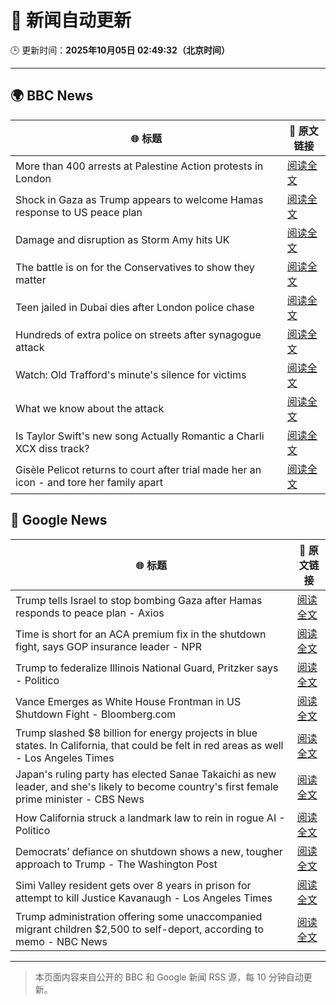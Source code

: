 # 🧠 新闻自动更新

🕒 更新时间：**2025年10月05日 02:49:32（北京时间）**

---

## 🌍 BBC News

| 🌐 标题 | 🔗 原文链接 |
|--------|-------------|
| More than 400 arrests at Palestine Action protests in London | [阅读全文](https://www.bbc.com/news/articles/ceq2e9x19g8o?at_medium=RSS&at_campaign=rss) |
| Shock in Gaza as Trump appears to welcome Hamas response to US peace plan | [阅读全文](https://www.bbc.com/news/articles/c15k199j1x3o?at_medium=RSS&at_campaign=rss) |
| Damage and disruption as Storm Amy hits UK | [阅读全文](https://www.bbc.com/news/articles/c0lky9nn948o?at_medium=RSS&at_campaign=rss) |
| The battle is on for the Conservatives to show they matter | [阅读全文](https://www.bbc.com/news/articles/c864dzn827xo?at_medium=RSS&at_campaign=rss) |
| Teen jailed in Dubai dies after London police chase | [阅读全文](https://www.bbc.com/news/articles/c3e7yyjw77qo?at_medium=RSS&at_campaign=rss) |
| Hundreds of extra police on streets after synagogue attack | [阅读全文](https://www.bbc.com/news/articles/crkj50gd217o?at_medium=RSS&at_campaign=rss) |
| Watch: Old Trafford's minute's silence for victims | [阅读全文](https://www.bbc.com/news/videos/c89dnyz95k0o?at_medium=RSS&at_campaign=rss) |
| What we know about the attack | [阅读全文](https://www.bbc.com/news/articles/cd63p1djgd7o?at_medium=RSS&at_campaign=rss) |
| Is Taylor Swift's new song Actually Romantic a Charli XCX diss track? | [阅读全文](https://www.bbc.com/news/articles/ckg24xvyzxwo?at_medium=RSS&at_campaign=rss) |
| Gisèle Pelicot returns to court after trial made her an icon - and tore her family apart | [阅读全文](https://www.bbc.com/news/articles/cvg4l80gz7eo?at_medium=RSS&at_campaign=rss) |

## 📰 Google News

| 🌐 标题 | 🔗 原文链接 |
|--------|-------------|
| Trump tells Israel to stop bombing Gaza after Hamas responds to peace plan - Axios | [阅读全文](https://news.google.com/rss/articles/CBMif0FVX3lxTE1vUzN3NUNhdW5KdGZNLW0tdndmRk0tU3p3aDhxMkdHLW84YVJCTGR0RnFvTl8zVHNLU090NTBfMEpzN3JFbUQ1VERoV1phR1RRX1g0QXhnWmk3ektQTFdNZFBDcm8ydERPWVI3U01vaGZfMHR5cy1jTm5qV1NYLVE?oc=5) |
| Time is short for an ACA premium fix in the shutdown fight, says GOP insurance leader - NPR | [阅读全文](https://news.google.com/rss/articles/CBMivwFBVV95cUxPVnNvczBfUDkxSFRaYU9LVk5ab0lkei1nWC1CZExZUFdNTW9xR2xZdThEOWNHb1ozUUJRYVl6aEU1bVVuX3c0eW0tbi1tVC1kSWxvOWdLVUhwY3hoTjlwZWJsSDJNUHdYaWtSMmpIM2J5bGNJeTlBVzdXVE85cXdQUEZOVGhUYlhYcFU3OFBYS1BMbHVqaG9adzJHNWZaVGh5TWNoN0wwM3M1ZzJPMy1xVXVjZHQ4cTdJaU1mcWNuUQ?oc=5) |
| Trump to federalize Illinois National Guard, Pritzker says - Politico | [阅读全文](https://news.google.com/rss/articles/CBMihgFBVV95cUxQNWxPQTBCWjRMSEhTNUtHd3hCV2s0YTBtRXlIVV9Ybzd2bnVmZFVxQzF6VHB5eTBzOE1JaVNVYWxfenlaOU41eldkMzJTUHNyYkpPQ3BpTnRrNDRtMXpPNldOMFlVWjMzYWFqNnlfclJkT2RJMWRRM1c3LVBjRG5QYVFSQ0Z0QQ?oc=5) |
| Vance Emerges as White House Frontman in US Shutdown Fight - Bloomberg.com | [阅读全文](https://news.google.com/rss/articles/CBMirgFBVV95cUxQVU1Ec2hBbTlkY3lmWWlNd2ZtVkczRGwxRUNtbFlUek9MM05xVHFJLXZGdjY0Wi1sSjgwblV5MFA3cHA5ekpGeVU4UThrRVZNS3pia3p5aTFPNlo2MWVjX3RlT0VpSUFob3FRcnhPOWZqNzh4bDFvYzk4alhPQ3I2MFVnZ3NqWGR0RlJJaG5PZFlFSDNDZzVsNDRfU0NxbllWa1dXcXJ6cnA5ZDB1bWc?oc=5) |
| Trump slashed $8 billion for energy projects in blue states. In California, that could be felt in red areas as well - Los Angeles Times | [阅读全文](https://news.google.com/rss/articles/CBMi6gFBVV95cUxNWDNyOHNpTVBNUHRtSVY3OVZ6TURqb1JhdDB5dW9DZlJla1BaR1gyREpxUnpUTGRmMlJMaC1ZOGpMTWxXbjJIbTRvS2dCU2t2ZnRSb012Y08xQXk1V2FDdlpOeVFGQ1FIMTVNRHQyYkw4RU1pbGNNdXFkUUNqZTcwcEFVR2ZLbU5qQ0x4ZS1tbFR1M1c3MEVGRExVbG1iMVN0VVh6cGNuVDBSdENha0ZLeEVKN09ySmFLWXZ0RFJ4S1JOM2s0clRJZEtpcHlCc3FINTM4cUpXdUE4NnNvVUI4Zy1PRlhublowb1E?oc=5) |
| Japan's ruling party has elected Sanae Takaichi as new leader, and she's likely to become country's first female prime minister - CBS News | [阅读全文](https://news.google.com/rss/articles/CBMijgFBVV95cUxOQ1g2VEVVOUJ1SzRKZW1MWW16MzlWQTNNREU2d3RxX0lITnFNd1dLZThWdF96OWdPa2ZpbEhHdl9WR2hYR1V6YnNwaklSWDR0N0RmeFFfeG9ocE5YYzVTSVJVYkZlWlpGZ3FfdExMa1VHZVRPcHN5TDRHdFV6ZkpXNHA4QVZvQ25BdFNNclJn0gGTAUFVX3lxTE4xQ1AyRVQ5a3l0RG1NdTNSU3cwMWgwVzZ6MXVrOVhaUDNEekgyZjlNN1RVSW5NSXdtalUxa0w0RFpFQWZUVk5IZzBudlFSbE00NVdWTWRKSk5IQl9sQmZaaWw2cHhrTUxyOXZ5UEc5VG02a3NjdWNjbjYyN1FDSTNQVzduUjRnNEVFWFF3dElqM01ocw?oc=5) |
| How California struck a landmark law to rein in rogue AI - Politico | [阅读全文](https://news.google.com/rss/articles/CBMihwFBVV95cUxNZU52dk9vTDExMGxBeG9fTDdwQmhlbU9RQlZtRDI0Xy0xRlIyQldfYldYYndEUHJwam84RHhqQ2NoZE5zclA4UFJTeERVSFJ2VHhYdWl4U3g4VlV4STFnNVNyVWFTQW8xS0U2RGlZVXJscGZSeFlkZWliNjhHTmJYMjUtRUktTlk?oc=5) |
| Democrats’ defiance on shutdown shows a new, tougher approach to Trump - The Washington Post | [阅读全文](https://news.google.com/rss/articles/CBMijwFBVV95cUxOeFlIal9SVEw0RzNQY0xUNWRGMW52VUQzNXZsQy1iZFZvclJ0UmxMYy1neVNfX3VTVVdObTNXNTJYX1VuWlRJTEcxaTFBT0ZYcjBYUmJNVWxkSkVmSExfQloxR0lxc0lLcjJuVld4T2Y2SkR6djB0WVJKU2NrWVgzRWgwWlZMaTMwZ2lmdUYwdw?oc=5) |
| Simi Valley resident gets over 8 years in prison for attempt to kill Justice Kavanaugh - Los Angeles Times | [阅读全文](https://news.google.com/rss/articles/CBMi3wFBVV95cUxNUUJSVW1kUUFTTW5ydW9DOVYyZV9lSG5UQlllZGJ6cGFjQzdVV2ZTdXNJSVp2cTV0Mko0Vm9LeXVCVDdaaUVNUU5LSVUyNEgwTzVZODFmSW0tRVZQTFppRzRtRzBtVUlxb25JQ3BESlduanFoTUJfZHNuek93ZEVtY2RnM0Y2dkhVR0lDeWhaLW1Rb2V3OEY0dmxkV2Q1VWhWa3h1NWFva0w5WE1IaGp6RzhPc2J4S0dpZkk4WGthU1VzTnVqWHhZUGxrSDhlcTh0MlBMWnNxMnI3WDFKWWVj?oc=5) |
| Trump administration offering some unaccompanied migrant children $2,500 to self-deport, according to memo - NBC News | [阅读全文](https://news.google.com/rss/articles/CBMiugFBVV95cUxNMkdjMUxVNGVQWWZ6Y1JEMGhvMXp4cXFlSHRSRUEzMVRyS1FjSUsyZ25NMzh1SVBmQUdCaDVwem9lbjlEYkk0TG9KNDFQaXBuWEV4ZEFuVkc3YnpqX0pwSS1RQ3VOSnVFdGRrYk9HRy11M2hKR2xSWmlMVFJQY2ZpRjRJcXRjNVhvV2FrUlZZNGMtcHlHaFVpQ1F6RFlMTV9iQk5sdjZvbmVZWWlnN2JVdlBseFQzOTlBd3fSAVZBVV95cUxOWWtuT0Y4UW0wU2xKYWlsTUhlSFJNZU5hVC1sdVZkVVNreE0xTUJJUVZnbzRxb1ZRSDg1RjFpYk4tTW5uMjZvT1drMFNGYm53QkZVWWxMZw?oc=5) |

---
> 本页面内容来自公开的 BBC 和 Google 新闻 RSS 源，每 10 分钟自动更新。